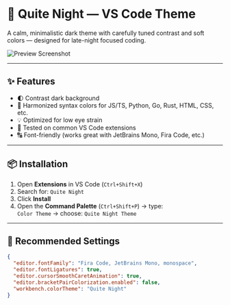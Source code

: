 # 🌙 Quite Night — VS Code Theme

A calm, minimalistic dark theme with carefully tuned contrast and soft colors — designed for late-night focused coding.

![Preview Screenshot](https://github.com/cdxy1/quite-night-theme/blob/main/screenshots/quite_night_py.png)

---

## ✨ Features

- 🌓 Contrast dark background
- 🎨 Harmonized syntax colors for JS/TS, Python, Go, Rust, HTML, CSS, etc.
- 💡 Optimized for low eye strain
- 🧪 Tested on common VS Code extensions
- 🔠 Font-friendly (works great with JetBrains Mono, Fira Code, etc.)

---

## 📦 Installation

1. Open **Extensions** in VS Code (`Ctrl+Shift+X`)
2. Search for: `Quite Night`
3. Click **Install**
4. Open the **Command Palette** (`Ctrl+Shift+P`) → type:  
   `Color Theme` → choose: `Quite Night Theme`

---

## 🧪 Recommended Settings

```json
{
  "editor.fontFamily": "Fira Code, JetBrains Mono, monospace",
  "editor.fontLigatures": true,
  "editor.cursorSmoothCaretAnimation": true,
  "editor.bracketPairColorization.enabled": false,
  "workbench.colorTheme": "Quite Night"
}
